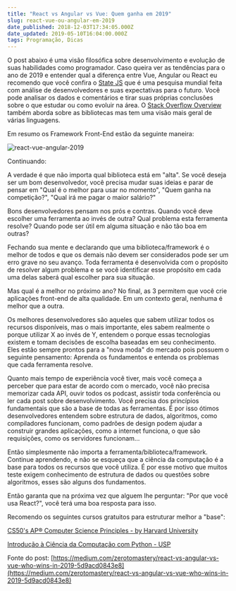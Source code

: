 ```yaml
---
title: "React vs Angular vs Vue: Quem ganha em 2019"
slug: react-vue-ou-angular-em-2019
date_published: 2018-12-03T17:34:05.000Z
date_updated: 2019-05-10T16:04:00.000Z
tags: Programação, Dicas
---
```


O post abaixo é uma visão filosófica sobre desenvolvimento e evolução de suas habilidades como programador. Caso queira ver as tendências para o ano de 2019 e entender qual a diferença entre Vue, Angular ou React eu recomendo que você confira o [State JS](https://2018.stateofjs.com/) que é uma pesquisa mundial feita com análise de desenvolvedores e suas expectativas para o futuro. Você pode analisar os dados e comentários e tirar suas próprias conclusões sobre o que estudar ou como evoluir na área. O [Stack Overflow Overview](https://insights.stackoverflow.com/survey/2018) também aborda sobre as bibliotecas mas tem uma visão mais geral de várias linguagens.

Em resumo os Framework Front-End estão da seguinte maneira:

![react-vue-angular-2019](/content/images/2019/04/react-vue-angular-2019.png)

Continuando:

A verdade é que não importa qual biblioteca está em "alta". Se você deseja ser um bom desenvolvedor, você precisa mudar suas ideias e parar de pensar em "Qual é o melhor para usar no momento", "Quem ganha na competição?", "Qual irá me pagar o maior salário?"

Bons desenvolvedores pensam nos prós e contras. Quando você deve escolher uma ferramenta ao invés de outra? Qual problema esta ferramenta resolve? Quando pode ser útil em alguma situação e não tão boa em outras?

Fechando sua mente e declarando que uma biblioteca/framework é o melhor de todos e que os demais não devem ser considerados pode ser um erro grave no seu avanço. Toda ferramenta é desenvolvida com o propósito de resolver algum problema e se você identificar esse propósito em cada uma delas saberá qual escolher para sua situação.

Mas qual é a melhor no próximo ano? No final, as 3 permitem que você crie aplicações front-end de alta qualidade. Em um contexto geral, nenhuma é melhor que a outra.

Os melhores desenvolvedores são aqueles que sabem utilizar todos os recursos disponíveis, mas o mais importante, eles sabem realmente o porque utilizar X ao invés de Y, entendem o porque essas tecnologias existem e tomam decisões de escolha baseadas em seu conhecimento. Eles estão sempre prontos para a "nova moda" do mercado pois possuem o seguinte pensamento: Aprenda os fundamentos e entenda os problemas que cada ferramenta resolve.

Quanto mais tempo de experiência você tiver, mais você começa a perceber que para estar de acordo com o mercado, você não precisa memorizar cada API, ouvir todos os podcast, assistir toda conferência ou ler cada post sobre desenvolvimento. Você precisa dos princípios fundamentais que são a base de todas as ferramentas. É por isso ótimos desenvolvedores entendem sobre estrutura de dados, algoritmos, como compiladores funcionam, como padrões de design podem ajudar a construir grandes aplicações, como a internet funciona, o que são requisições, como os servidores funcionam...

Então simplesmente não importa a ferramenta/biblioteca/framework. Continue aprendendo, e não se esqueça que a ciência da computação é a base para todos os recursos que você utiliza. É por esse motivo que muitos teste exigem conhecimento de estrutura de dados ou questões sobre algoritmos, esses são alguns dos fundamentos.

Então garanta que na próxima vez que alguem lhe perguntar: "Por que você usa React?", você terá uma boa resposta para isso.

Recomendo os seguintes cursos gratuitos para estruturar melhor a "base":

[CS50's AP® Computer Science Principles - by Harvard University](https://www.edx.org/course/cs50s-apr-computer-science-principles-harvardx-cs50-ap)

[Introdução à Ciência da Computação com Python - USP](https://pt.coursera.org/learn/ciencia-computacao-python-conceitos)

Fonte do post: [https://medium.com/zerotomastery/react-vs-angular-vs-vue-who-wins-in-2019-5d9acd0843e8](https://medium.com/zerotomastery/react-vs-angular-vs-vue-who-wins-in-2019-5d9acd0843e8)
